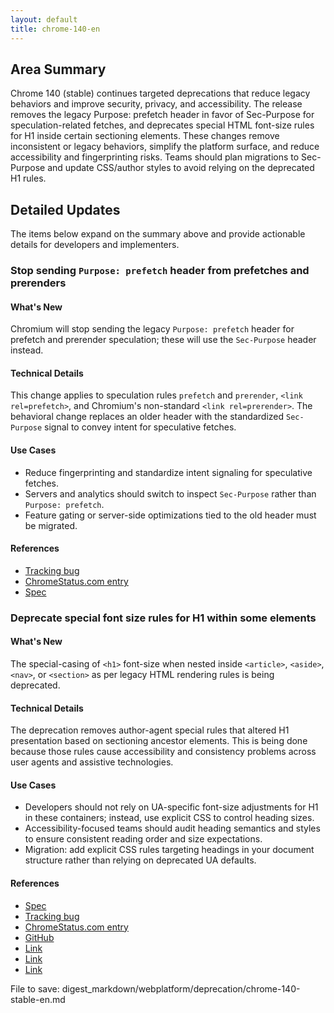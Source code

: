 ```yaml
---
layout: default
title: chrome-140-en
---
```


## Area Summary

Chrome 140 (stable) continues targeted deprecations that reduce legacy behaviors and improve security, privacy, and accessibility. The release removes the legacy Purpose: prefetch header in favor of Sec-Purpose for speculation-related fetches, and deprecates special HTML font-size rules for H1 inside certain sectioning elements. These changes remove inconsistent or legacy behaviors, simplify the platform surface, and reduce accessibility and fingerprinting risks. Teams should plan migrations to Sec-Purpose and update CSS/author styles to avoid relying on the deprecated H1 rules.

## Detailed Updates

The items below expand on the summary above and provide actionable details for developers and implementers.

### Stop sending `Purpose: prefetch` header from prefetches and prerenders

#### What's New
Chromium will stop sending the legacy `Purpose: prefetch` header for prefetch and prerender speculation; these will use the `Sec-Purpose` header instead.

#### Technical Details
This change applies to speculation rules `prefetch` and `prerender`, `<link rel=prefetch>`, and Chromium's non-standard `<link rel=prerender>`. The behavioral change replaces an older header with the standardized `Sec-Purpose` signal to convey intent for speculative fetches.

#### Use Cases
- Reduce fingerprinting and standardize intent signaling for speculative fetches.
- Servers and analytics should switch to inspect `Sec-Purpose` rather than `Purpose: prefetch`.
- Feature gating or server-side optimizations tied to the old header must be migrated.

#### References
- [Tracking bug](https://issues.chromium.org/issues/420724819)
- [ChromeStatus.com entry](https://chromestatus.com/feature/5088012836536320)
- [Spec](https://wicg.github.io/nav-speculation/prerendering.html#interaction-with-fetch)

### Deprecate special font size rules for H1 within some elements

#### What's New
The special-casing of `<h1>` font-size when nested inside `<article>`, `<aside>`, `<nav>`, or `<section>` as per legacy HTML rendering rules is being deprecated.

#### Technical Details
The deprecation removes author-agent special rules that altered H1 presentation based on sectioning ancestor elements. This is being done because those rules cause accessibility and consistency problems across user agents and assistive technologies.

#### Use Cases
- Developers should not rely on UA-specific font-size adjustments for H1 in these containers; instead, use explicit CSS to control heading sizes.
- Accessibility-focused teams should audit heading semantics and styles to ensure consistent reading order and size expectations.
- Migration: add explicit CSS rules targeting headings in your document structure rather than relying on deprecated UA defaults.

#### References
- [Spec](https://html.spec.whatwg.org/multipage/rendering.html#sections-and-headings)
- [Tracking bug](https://issues.chromium.org/issues/394111284)
- [ChromeStatus.com entry](https://chromestatus.com/feature/6192419898654720)
- [GitHub](https://github.com/whatwg/html/pull/11102)
- [Link](https://creativecommons.org/licenses/by/4.0/)
- [Link](https://www.apache.org/licenses/LICENSE-2.0)
- [Link](https://developers.google.com/site-policies)

File to save: digest_markdown/webplatform/deprecation/chrome-140-stable-en.md
